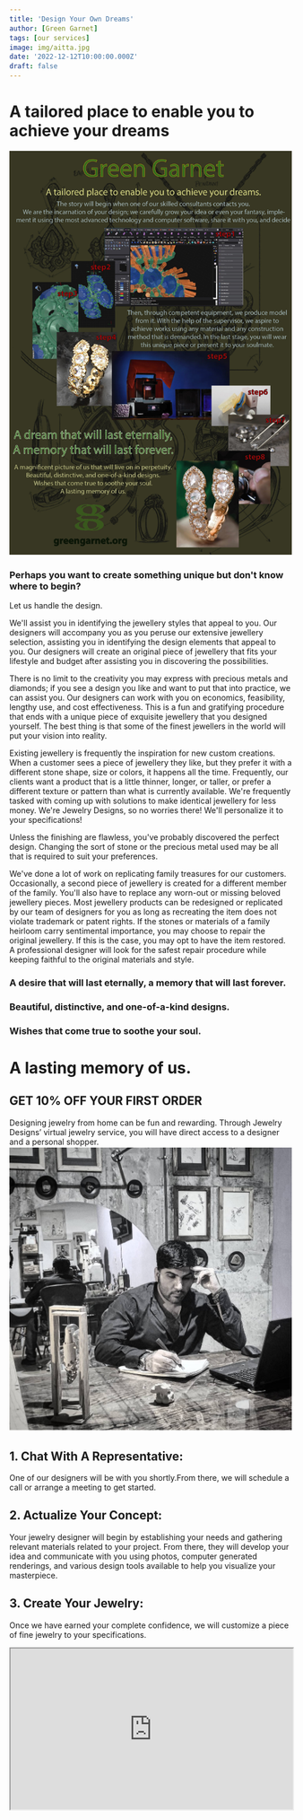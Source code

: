 ```yaml
---
title: 'Design Your Own Dreams'
author: [Green Garnet]
tags: [our services]
image: img/aitta.jpg
date: '2022-12-12T10:00:00.000Z'
draft: false
---
```

# A tailored place to enable you to achieve your dreams

![Test Image](img/greengarnetdesignposter.jpg)

### Perhaps you want to create something unique but don't know where to begin?
Let us handle the design.



We'll assist you in identifying the jewellery styles that appeal to you. Our designers will accompany you as you peruse our extensive jewellery selection, assisting you in identifying the design elements that appeal to you. Our designers will create an original piece of jewellery that fits your lifestyle and budget after assisting you in discovering the possibilities. 

There is no limit to the creativity you may express with precious metals and diamonds; if you see a design you like and want to put that into practice, we can assist you. Our designers can work with you on economics, feasibility, lengthy use, and cost effectiveness. This is a fun and gratifying procedure that ends with a unique piece of exquisite jewellery that you designed yourself. The best thing is that some of the finest jewellers in the world will put your vision into reality. 

Existing jewellery is frequently the inspiration for new custom creations. When a customer sees a piece of jewellery they like, but they prefer it with a different stone shape, size or colors, it happens all the time. Frequently, our clients want a product that is a little thinner, longer, or taller, or prefer a different texture or pattern than what is currently available. We're frequently tasked with coming up with solutions to make identical jewellery for less money.
We're Jewelry Designs, so no worries there! We'll personalize it to your specifications!

Unless the finishing are flawless, you've probably discovered the perfect design.
Changing the sort of stone or the precious metal used may be all that is required to suit your preferences. 

We've done a lot of work on replicating family treasures for our customers.
Occasionally, a second piece of jewellery is created for a different member of the family.
You'll also have to replace any worn-out or missing beloved jewellery pieces.
Most jewellery products can be redesigned or replicated by our team of designers for you as long as recreating the item does not violate trademark or patent rights.
If the stones or materials of a family heirloom carry sentimental importance, you may choose to repair the original jewellery.
If this is the case, you may opt to have the item restored.
A professional designer will look for the safest repair procedure while keeping faithful to the original materials and style. 


### A desire that will last eternally, a memory that will last forever.

### Beautiful, distinctive, and one-of-a-kind designs.

### Wishes that come true to soothe your soul.

# A lasting memory of us.

## GET 10% OFF YOUR FIRST ORDER

Designing jewelry from home can be fun and rewarding. Through Jewelry Designs’ virtual jewelry service, you will have direct access to a designer and a personal shopper.
![Test Image](img/aitta.jpg)
## 1. Chat With A Representative:
One of our designers will be with you shortly.From there, we will schedule a call or arrange a meeting to get started.

## 2. Actualize Your Concept:
Your jewelry designer will begin by establishing your needs and gathering relevant materials related to your project. From there, they will develop your idea and communicate with you using photos, computer generated renderings, and various design tools available to help you visualize your masterpiece.

## 3. Create Your Jewelry:
Once we have earned your complete confidence, we will customize a piece of fine jewelry to your specifications.


<style>.h_iframe-aparat_embed_frame{position:relative;}.h_iframe-aparat_embed_frame .ratio{display:block;width:100%;height:auto;}.h_iframe-aparat_embed_frame iframe{position:absolute;top:0;left:0;width:100%;height:100%;}</style><div class="h_iframe-aparat_embed_frame"><span style="display: block;padding-top: 57%"></span><iframe src="https://www.aparat.com/video/video/embed/videohash/GCRMD/vt/frame" title="طراحی جواهرالات green garnet" allowFullScreen="true" webkitallowfullscreen="true" mozallowfullscreen="true"></iframe></div>

